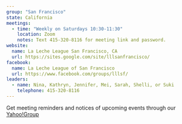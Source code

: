 ```yaml
---
group: "San Francisco"
state: California
meetings:
  - time: "Weekly on Saturdays 10:30-11:30"
    location: Zoom
    notes: Text 415-320-8116 for meeting link and password.
website:
  name: La Leche League San Francisco, CA
  url: https://sites.google.com/site/lllsanfrancisco/
facebook:
  name: La Leche League of San Francisco
  url: https://www.facebook.com/groups/lllsf/
leaders:
  - name: Nina, Kathryn, Jennifer, Mei, Sarah, Shelli, or Suki
    telephone: 415-320-8116
---
```


Get meeting reminders and notices of upcoming events through our [Yahoo!Group](http://groups.yahoo.com/group/LLLSF/)